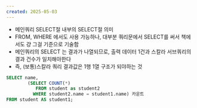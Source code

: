 ```yaml
---
created: 2025-05-03
---
```

- 메인쿼리 SELECT절 내부의 SELECT절 의미
- FROM, WHERE 에서도 사용 가능하나, 대부분 쿼리문에서 SELECT를 써서 책에서도 걍 그걸 기준으로 기술함
- 메인쿼리의 SELECT 는 결과가 나열되므로, 출력 데이터 1건과 스칼라 서브쿼리의 결과 건수가 일치해아한다
- 즉, (보통)스칼라 쿼리 결과값은 1행 1열 구조가 되야하는 것

```sql
SELECT name,
		(SELECT COUNT(*)
		   FROM student as student2
		  WHERE student2.name = student1.name) 카운트
FROM student AS student1;
```